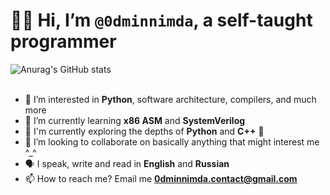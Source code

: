 # 👋😉 Hi, I’m `@0dminnimda`, a self-taught programmer

<!-- GitHub will autolink `img`, but won't produce a link when `href="#"` -->

<!-- TODO: use github actions to save and commit the image to this repo annually -->
<a href="#">
    <img align="left" width="310" alt="Anurag's GitHub stats" src="https://github-readme-stats.vercel.app/api?username=0dminnimda&theme=github_dark&count_private=false&include_all_commits=true&line_height=28&border_radius=2&show_icons=true&hide=commits&hide_title=true&hide_border=true&hide_rank=true">
</a>

<!--
Don't let the text wrap too narrowly to the right of the above image
The `div` reduces the vertical height
-->
<div><a href="#">
    <img width="50%" src="https://raw.githubusercontent.com/0dminnimda/0dminnimda/main/bumper.png">
</a></div>

- 👀 I’m interested in **Python**, software architecture, compilers, and much more
- 🌱 I’m currently learning **x86 ASM** and **SystemVerilog**
- 🧠 I'm currently exploring the depths of **Python** and **C++** 🧪
- 💞️ I’m looking to collaborate on basically anything that might interest me ^_^
- 🗣 I speak, write and read in **English** and **Russian**
- 📫 How to reach me? Email me **0dminnimda.contact@gmail.com**

<!--
<p align="center"><a href="#">
    <img width="500" alt="GitHub Streak" src="http://github-readme-streak-stats.herokuapp.com?user=0dminnimda&theme=github-dark-blue&hide_border=true"/>
</a></p>
-->

<!---
0dminnimda/0dminnimda is a ✨ special ✨ repository because its `README.md` (this file) appears on your GitHub profile.
You can click the Preview link to take a look at your changes.
--->
